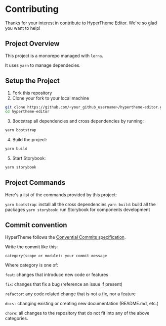 # Contributing

Thanks for your interest in contribute to HyperTheme Editor. We're so glad you want to help!

## Project Overview

This project is a monorepo managed with `lerna`.

It uses `yarn` to manage dependecies.

## Setup the Project

1. Fork this repository
2. Clone your fork to your local machine

```bash
git clone https://github.com/<your_github_username>/hypertheme-editor.git
cd hypertheme-editor
```

3. Bootstrap all dependencies and cross dependencies by running:

```bash
yarn bootstrap
```

4. Build the project:

```bash
yarn build
```

5. Start Storybook:

```bash
yarn storybook
```

## Project Commands

Here's a list of the commands provided by this project:

`yarn bootstrap`: install all the cross dependencies
`yarn build`: build all the packages
`yarn storybook`: run Storybook for components development

## Commit convention

HyperTheme follows the [Convential Commits specification](https://www.conventionalcommits.org/).

Write the commit like this:

```
category(scope or module): your commit message
```

Where category is one of:

`feat`: changes that introduce new code or features

`fix`: changes that fix a bug (reference an issue if present)

`refactor`: any code related change that is not a fix, nor a feature

`docs:` changing existing or creating new documentation (README.md, etc.)

`chore`: all changes to the repository that do not fit into any of the above categories.

